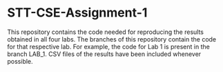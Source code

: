 # STT-CSE-Assignment-1
This repository contains the code needed for reproducing the results obtained in all four labs.
The branches of this repository contain the code for that respective lab.
For example, the code for Lab 1 is present in the branch LAB_1.
CSV files of the results have been included whenever possible.
